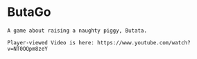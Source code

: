 # ButaGo
    
    A game about raising a naughty piggy, Butata.
    
    Player-viewed Video is here: https://www.youtube.com/watch?v=NT0OQpm8zeY
